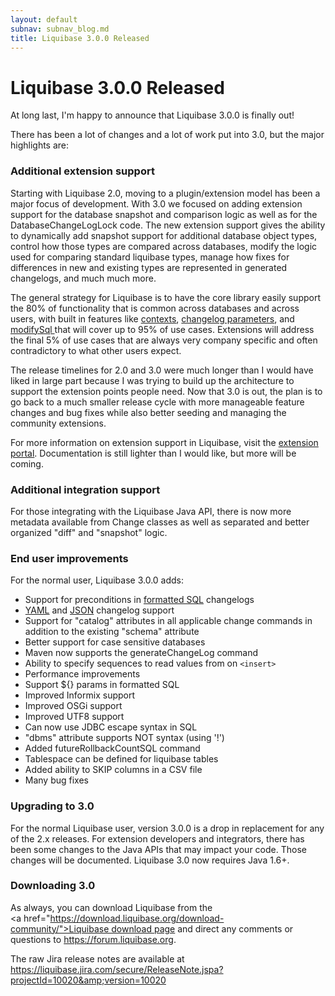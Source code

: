 ```yaml
---
layout: default
subnav: subnav_blog.md
title: Liquibase 3.0.0 Released
---
```

# Liquibase 3.0.0 Released

At long last, I'm happy to announce that Liquibase 3.0.0 is finally out!


There has been a lot of changes and a lot of work put into 3.0, but the major highlights are:


### Additional extension support


Starting with Liquibase 2.0, moving to a plugin/extension model has been a major focus of development. With 3.0 we focused on adding extension support for the database snapshot and comparison logic as well as for the DatabaseChangeLogLock code. The new extension support gives the ability to dynamically add snapshot support for additional database object types, control how those types are compared across databases, modify the logic used for comparing standard liquibase types, manage how fixes for differences in new and existing types are represented in generated changelogs, and much much more.


The general strategy for Liquibase is to have the core library easily support the 80% of functionality that is common across databases and across users, with built in features like <a href="https://www.liquibase.org/documentation/contexts.html">contexts</a>, <a href="https://www.liquibase.org/documentation/changelog_parameters.html">changelog parameters</a>, and <a href="https://www.liquibase.org/documentation/modify_sql.html">modifySql </a>that will cover up to 95% of use cases. Extensions will address the final 5% of use cases that are always very company specific and often contradictory to what other users expect.


The release timelines for 2.0 and 3.0 were much longer than I would have liked in large part because I was trying to build up the architecture to support the extension points people need. Now that 3.0 is out, the plan is to go back to a much smaller release cycle with more manageable feature changes and bug fixes while also better seeding and managing the community extensions.


For more information on extension support in Liquibase, visit the <a href="https://liquibase.org/extensions">extension portal</a>. Documentation is still lighter than I would like, but more will be coming.


### Additional integration support


For those integrating with the Liquibase Java API, there is now more metadata available from Change classes as well as separated and better organized "diff" and "snapshot" logic.


### End user improvements


For the normal user, Liquibase 3.0.0 adds:


- Support for preconditions in <a href="https://www.liquibase.org/documentation/sql_format.html">formatted SQL</a> changelogs
- <a href="https://www.liquibase.org/documentation/yaml_format.html">YAML</a> and <a href="https://www.liquibase.org/documentation/json_format.html">JSON</a> changelog support
- Support for "catalog" attributes in all applicable change commands  in addition to the existing "schema" attribute
- Better support for case sensitive databases
- Maven now supports the generateChangeLog command
- Ability to specify sequences to read values from on `<insert>`
- Performance improvements
- Support ${} params in formatted SQL
- Improved Informix support
- Improved OSGi support
- Improved UTF8 support
- Can now use JDBC escape syntax in SQL
- "dbms" attribute supports NOT syntax (using '!')
- Added futureRollbackCountSQL command
- Tablespace can be defined for liquibase tables
- Added ability to SKIP columns in a CSV file
- Many bug fixes


### Upgrading to 3.0



For the normal Liquibase user, version 3.0.0 is a drop in replacement for any of the 2.x releases. For extension developers and integrators, there has been some changes to the Java APIs that may impact your code. Those changes will be documented. Liquibase 3.0 now requires Java 1.6+.


### Downloading 3.0

As always, you can download Liquibase from the <a href="https://download.liquibase.org/download-community/">Liquibase download page</a> and direct any comments or questions to <a href="http://web.archive.org/web/20130316021822/http://forum.liquibase.org/">https://forum.liquibase.org</a>.


The raw Jira release notes are available at <a href="https://liquibase.jira.com/secure/ReleaseNote.jspa?projectId=10020&amp;version=10020">https://liquibase.jira.com/secure/ReleaseNote.jspa?projectId=10020&amp;version=10020</a>
